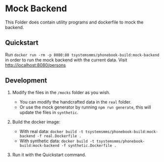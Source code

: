 # Mock Backend

This Folder does contain utility programs and dockerfile to mock the backend.

## Quickstart

Run `docker run -rm -p 8080:80 tsystemsmms/phonebook-build:mock-backend` in order to run the mock backend with the current data. Visit [http://localhost:8080/persons](http://localhost:8080/persons)

## Development

1. Modify the files in the `/mocks` folder as you wish.

   - You can modify the handcrafted data in the `real` folder.
   - Or use the mock generator by running `npm run generate`, this will update the files in `synthetic`.

2. Build the docker image:
   - With real data: `docker build -t tsystemsmms/phonebook-build:mock-backend -f real.Dockerfile .`
   - With synthetic data: `docker build -t tsystemsmms/phonebook-build:mock-backend -f synthetic.Dockerfile .`
3. Run it with the Quickstart command.

